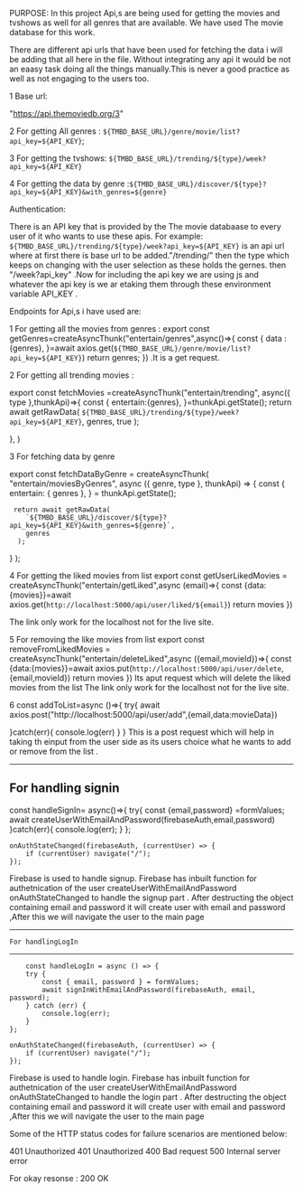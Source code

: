 
PURPOSE:
In this project Api,s are being used for getting the movies and tvshows as well for all genres that are available.
We have used The movie database for this work.

There are different api urls that have been used for fetching the data i will be adding that all here in the file.
Without integrating any api it would be not an eaasy task doing all the things manually.This is never a good practice as well as not engaging to the users too.

<!-- ------------------------------- -->
1 Base url:
<!-- ------------------------------- -->
"https://api.themoviedb.org/3"

2 For getting All genres : `${TMBD_BASE_URL}/genre/movie/list?api_key=${API_KEY}`;

3 For getting the tvshows:
`${TMBD_BASE_URL}/trending/${type}/week?api_key=${API_KEY}`


4 For getting the data by genre :`${TMBD_BASE_URL}/discover/${type}?api_key=${API_KEY}&with_genres=${genre}`


<!-- ------------------------------- -->
Authentication:
<!-- ------------------------------- -->


There is an API key that is provided by the The movie databaase to every user of it who wants to use these apis.
For example:
`${TMBD_BASE_URL}/trending/${type}/week?api_key=${API_KEY}` is an api url where 
at first there is base url to be added."/trending/" then the type which keeps on changing with the user selection as these holds the gernes. then  "/week?api_key" .Now for including the api key we are using js and whatever the api key is we ar etaking them through these environment variable API_KEY  . 



<!-- --------------------------------------------------------------- -->
Endpoints for Api,s i have used are:
<!-- --------------------------------------------------------------- -->



1 For getting all the movies from genres :
export const getGenres=createAsyncThunk("entertain/genres",async()=>{
    const {
      data : {genres},
  }=await axios.get(`${TMBD_BASE_URL}/genre/movie/list?api_key=${API_KEY}`)
    return genres;
})
.It is a get request.








2 For getting all trending movies :

export const fetchMovies =createAsyncThunk("entertain/trending",
async({ type },thunkApi)=>{
  const {
    entertain:{genres},
  }=thunkApi.getState();
  return await  getRawData(
    `${TMBD_BASE_URL}/trending/${type}/week?api_key=${API_KEY}`,
    genres,
    true
  );
    
},
)






3 For fetching data by genre 

export const fetchDataByGenre = createAsyncThunk(
  "entertain/moviesByGenres",
  async ({ genre, type }, thunkApi) => {
    const {
      entertain: { genres },
    } = thunkApi.getState();
    
   
     return await getRawData(
        `${TMBD_BASE_URL}/discover/${type}?api_key=${API_KEY}&with_genres=${genre}`,
        genres
      );
  }
); 



4 For getting the liked movies from list 
export const getUserLikedMovies = createAsyncThunk("entertain/getLiked",async (email)=>{
  const {data:{movies}}=await axios.get(`http://localhost:5000/api/user/liked/${email}`)
  return movies
})

The link only work for the localhost not for the live site.


5 For removing the like movies from list 
 export const removeFromLikedMovies = createAsyncThunk("entertain/deleteLiked",async ({email,movieId})=>{
  const {data:{movies}}=await axios.put(`http://localhost:5000/api/user/delete`,{email,movieId})
  return movies
})
Its aput request which will delete the liked movies from the list
The link only work for the localhost not for the live site.


6 const addToList=async ()=>{
  try{
    await axios.post("http://localhost:5000/api/user/add",{email,data:movieData})

  }catch(err){
    console.log(err)
}
}
This is a post request which will help in taking th einput from the user side as its users choice what he wants to add or remove from the list .

---------------------------------------------------------------
 For handling signin
---------------------------------------------------------------

 const handleSignIn= async()=>{
      try{
        const {email,password} =formValues;
        await createUserWithEmailAndPassword(firebaseAuth,email,password)
      }catch(err){
        console.log(err);
      }
    };
    
    onAuthStateChanged(firebaseAuth, (currentUser) => {
        if (currentUser) navigate("/");
    });

Firebase is used to handle signup. Firebase has inbuilt function  for authetnication of the user 
 createUserWithEmailAndPassword  onAuthStateChanged to handle the signup part .
 After destructing the object containing email and password it will create user with email and password ,After this we will navigate the user to the main  page 


-------------------------------------------------------------------
    For handlingLogIn
-------------------------------------------------------------------


        const handleLogIn = async () => {
        try {
            const { email, password } = formValues;
            await signInWithEmailAndPassword(firebaseAuth, email, password);
        } catch (err) {
            console.log(err);
        }
    };

    onAuthStateChanged(firebaseAuth, (currentUser) => {
        if (currentUser) navigate("/");
    });

Firebase is used to handle login. Firebase has inbuilt function  for authetnication of the user 
 createUserWithEmailAndPassword  onAuthStateChanged to handle the login part .
  After destructing the object containing email and password it will create user with email and password ,After this we will navigate the user to the main  page 

Some of the HTTP status codes for failure scenarios are mentioned below:

401 Unauthorized
401 Unauthorized
400 Bad request
500 Internal server error


For okay resonse :
200 OK 



